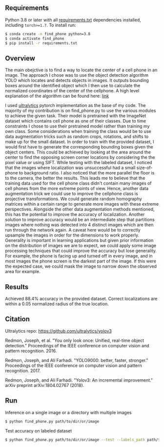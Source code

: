 ## Requirements

Python 3.8 or later with all [requirements.txt](https://github.com/ultralytics/yolov3/blob/master/requirements.txt) dependencies installed, including `torch>=1.7`. To install run:
```bash
$ conda create -n find_phone python=3.8
$ conda activate find_phone
$ pip install -r requirements.txt
```

## Overview
The main obejctive is to find a way to locate the center of a cell phone in an image. The approach I chose was 
to use the object detection algorithm YOLO which locates and detects objects in images. It outputs bounding boxes 
around the identified object which I then use to calculate the normalized coordinates of the center of the cellphone.
A high level explanation of the algorithm can be found here: [link](https://thebinarynotes.com/yolo-realtime-object-detection/) 

I used [ultralytics](https://github.com/ultralytics/yolov3) pytorch implementation as the base of my code. 
The majority of my contribution is on find_phone.py to use the various modules to achieve the given task. Their model 
is pretrained with the ImageNet dataset which contains cell phone as one of their classes. Due to time constraints
I chose to use their pretrained model rather than training my own class. Some considerations when training the class
would be to use data augmentation tricks such as random crops, rotations, and shifts to make up for the small dataset. 
In order to train with the provided dataset, I would first have to generate the corresponding bounding boxes given the 
object centers. This could be achieved by looking at the area around the center to find the opposing screen corner locations
by considering the the pixel value or using SIFT. While testing with the labeled 
dataset, I noticed that the images where localization was unsuccessful had a small size-of-phone to background ratio. 
I also noticed that the more parallel the floor is to the camera, the better the results. This leads me to believe that
the training data used for the cell phone class didn't contain many images of cell phones from the more extreme points 
of view. Hence, another data augmentation trick we could use to improve the cellphone class is projective transformations. 
We could generate random homography matrices within a certain range to generate more images with these extreme perspectives. 
Alongside the other data augmentation methods mentioned, this has the potential to improve the accuracy of localization. 
Another solution to improve accuracy would be an intermediate step that partitions images where nothing was detected into 
4 distinct images which are then run through the network again. A caveat here would be to correctly upsample the images 
in order for the dimensions to work properly. Generality is important in learning applications but given prior information
on the distribution of images we are to expect, we could apply some image processing techniques that could improve the 
accuracy but lose generality. For example, the phone is facing up and turned off in every image, and in most images the 
phone screen is the darkest part of the image. If this were the expected case, we could mask the image to narrow down the
observed area for example. 

## Results
Achieved 88.4% accuracy in the provided dataset. Correct localizations are within a 0.05 normalized radius of the true location.


## Citation
Ultralytics repo: https://github.com/ultralytics/yolov3

Redmon, Joseph, et al. "You only look once: Unified, real-time object detection." Proceedings of the IEEE conference on computer vision and pattern recognition. 2016.

Redmon, Joseph, and Ali Farhadi. "YOLO9000: better, faster, stronger." Proceedings of the IEEE conference on computer vision and pattern recognition. 2017.

Redmon, Joseph, and Ali Farhadi. "Yolov3: An incremental improvement." arXiv preprint arXiv:1804.02767 (2018).



## Run
Inference on a single image or a directory with multiple images
```bash
$ python find_phone.py path/to/dir/or/image
```
Test accuracy on labeled dataset
```bash
$ python find_phone.py path/to/dir/or/image --test --labels_path path/to/labels/file
```